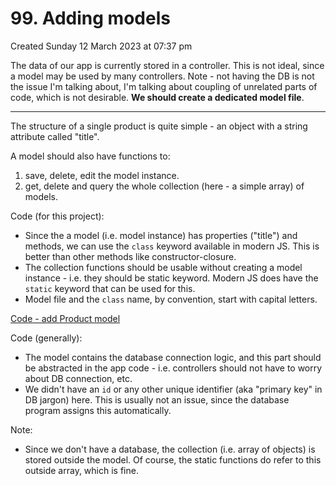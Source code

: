 # 99. Adding models
Created Sunday 12 March 2023 at 07:37 pm

The data of our app is currently stored in a controller. This is not ideal, since a model may be used by many controllers. Note - not having the DB is not the issue I'm talking about, I'm talking about coupling of unrelated parts of code, which is not desirable. **We should create a dedicated model file**.

---

The structure of a single product is quite simple - an object with a string attribute called "title".

A model should also have functions to:
1. save, delete, edit the model instance. 
2. get, delete and query the whole collection (here - a simple array) of models. 

Code (for this project):
- Since the a model (i.e. model instance) has properties ("title") and methods, we can use the `class` keyword available in modern JS. This is better than other methods like constructor-closure.
- The collection functions should be usable without creating a model instance - i.e. they should be static keyword. Modern JS does have the `static` keyword that can be used for this.
- Model file and the `class` name, by convention, start with capital letters.

[Code - add Product model](https://github.com/exemplar-codes/mvc-basics-exploration-expressjs/commit/d930ada68f7b481da6f41318811d6b1b4e22a16c)

Code (generally):
- The model contains the database connection logic, and this part should be abstracted in the app code - i.e. controllers should not have to worry about DB connection, etc.
- We didn't have an `id` or any other unique identifier (aka "primary key" in DB jargon) here. This is usually not an issue, since the database program assigns this automatically.

Note: 
- Since we don't have a database, the collection (i.e. array of objects) is stored outside the model. Of course, the static functions do refer to this outside array, which is fine.